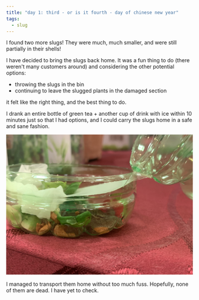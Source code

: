 ```yaml
---
title: "day 1: third - or is it fourth - day of chinese new year"
tags:
  - slug
---
```

I found two more slugs! They were much, much smaller, and were still partially in their shells! 

I have decided to bring the slugs back home. It was a fun thing to do (there weren't many customers around) and considering the other potential options: 
  * throwing the slugs in the bin 
  * continuing to leave the slugged plants in the damaged section 

it felt like the right thing, and the best thing to do. 

I drank an entire bottle of green tea + another cup of drink with ice within 10 minutes just so that I had options, and I could carry the slugs home in a safe and sane fashion. 

![day-1-bottle](../assets/images/day-1-bottle.jpg) 

I managed to transport them home without too much fuss. Hopefully, none of them are dead. I have yet to check. 
